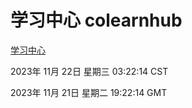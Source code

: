 # 学习中心 colearnhub
[学习中心](http://219.139.197.168:56308/colearnhub/)

2023年 11月 22日 星期三 03:22:14 CST

2023年 11月 21日 星期二 19:22:14 GMT
